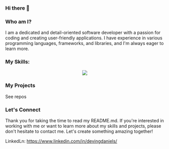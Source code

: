 ### Hi there 👋 

### Who am I?
I am a dedicated and detail-oriented software developer with a passion for coding and creating user-friendly applications. I have experience in various programming languages, frameworks, and libraries, and I'm always eager to learn more.


### My Skills:
<p align="center">
  <a href="https://skillicons.dev">
    <img src="https://skillicons.dev/icons?i=babel,bash,c,cpp,css,express,figma,git,github,html,js,jest,mongodb,mysql,nodejs,postman,react,redux,vscode,webpack&perline=10" />
  </a>
</p>


### My Projects
See repos

### Let's Connect
Thank you for taking the time to read my README.md. If you're interested in working with me or want to learn more about my skills and projects, please don't hesitate to contact me. Let's create something amazing together!

LinkedLn: https://www.linkedin.com/in/devingdaniels/
